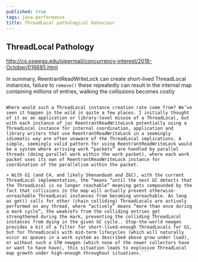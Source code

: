 ```yaml
---
published: true
tags: java performance
title: ThreadLocal pathological behaviour
---
```

## ThreadLocal Pathology

http://cs.oswego.edu/pipermail/concurrency-interest/2018-October/016685.html

In summary, ReentrantReadWriteLock can create short-lived ThreadLocal instances, failure to ```remove()``` these repeatedly can result in the internal map containing millions of entries, walking the collissions becomes costly

```The problem with “short lived” thread locals that do not explicitly use remove() when they are no longer needed, is that in those situations “short lived” means “until the next GC detects that the ThreadLocal is no longer reachable, and the weak reference to that ThreadLocal starts returning nulls”. Scanning for stale entries more frequently, or on an API call, won’t help these situations because the map entries are not “stale” until the collector determines the unreachability of their related ThreadLocal instances. When short lived ThreadLocals are created and die at a rate linear to application throughout, this leads to ThreadLocal maps in active threads holding thousands or millions of entries, to extremely long collision chains, and to situations where half the CPU is spent walking those chains in ThreadLocal.get().

Where would such a ThreadLocal instance creation rate come from? We’ve seen it happen in the wild in quite a few places. I initially thought of it as an application or library-level misuse of a ThreadLocal, but with each instance of juc ReentrantReadWriteLock potentially using a ThreadLocal instance for internal coordination, application and library writers that use ReentrantReadWriteLock in a seemingly idiomatic way are often unaware of the ThreadLocal implications. A simple, seemingly valid pattern for using ReentrantReadWriteLock would be a system where arriving work “packets” are handled by parallel threads (doing parallel work within the work packet), where each work packet uses its own of ReentrantReadWriteLock instance for coordination of the parallelism within the packet.

> With G1 (and C4, and likely Shenandoah and ZGC), with the current ThreadLocal implementation, the “means “until the next GC detects that the ThreadLocal is no longer reachable” meaning gets compounded by the fact that collisions in the map will actually prevent otherwise-unreachable ThreadLocal instances from becoming unreachable. As long as get() calls for other (chain colliding) ThreadLocals are actively performed on any thread, where “actively” means “more than once during a mark cycle”, the weakrefs from the colliding entries get strengthened during the mark, preventing the colliding ThreadLocal instances from dying in the given GC cycle.. Stop-the-world newgen provides a bit of a filter for short-lived-enough ThreadLocals for G1, but for ThreadLocals with mid-term lifecycles (which will naturally occur as queues in a work system as described above grow under load), or without such a STW newgen (which none of the newer collectors have or want to have have), this situation leads to explosive ThreadLocal map growth under high-enough throughout situations.```